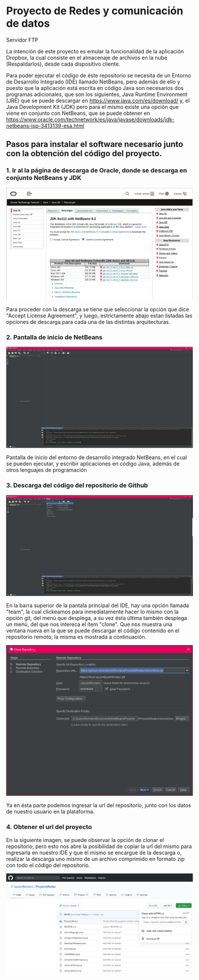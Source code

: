 # Proyecto de Redes y comunicación de datos

Servidor FTP

La intención de este proyecto es emular la funcionalidad de la aplicación Dropbox, la cual
consiste en el almacenaje de archivos en la nube (Respaldarlos), desde cada dispositivo cliente.

Para poder ejecutar el código de éste repositorio se necesita de un Entorno de Desarrollo
Integrado (IDE) llamado NetBeans, pero además de ello y puesto que la aplicación está 
escrita en código Java son necesarios dos programas adicionales, que son los siguientes, 
Java Runtime Environment (JRE) que se puede descargar en https://www.java.com/es/download/
y, el Java Development Kit (JDK) pero para el mismo existe una opción que viene en 
conjunto con NetBeans, que se puede obtener en 
https://www.oracle.com/technetwork/es/java/javase/downloads/jdk-netbeans-jsp-3413139-esa.html

## Pasos para instalar el software necesario junto con la obtención del código del proyecto.

### 1. Ir al la página de descarga de Oracle, donde se descarga en conjunto NetBeans y JDK

![](https://github.com/JassonRomero/ProyectoRedes/blob/master/descargarNetbeans.png)

Para proceder con la descarga se tiene que seleccionar la opción que dice "Accept License Agreement",
y luego, estrictamente abajo estan listadas las opciones de descarga para cada una de las 
distintas arquitecturas.

### 2. Pantalla de inicio de NetBeans

![](https://github.com/JassonRomero/ProyectoRedes/blob/master/initNetBeans.png)

Pantalla de inicio del entorno de desarrollo integrado NetBeans, en el cual se pueden ejecutar,
y escribir aplicaciones en código Java, además de otros lenguajes de programación

### 3. Descarga del código del repositorio de Github

![](https://github.com/JassonRomero/ProyectoRedes/blob/master/gitClone.png)

En la barra superior de la pantala principal del IDE, hay una opción llamada "team", la cual
clickeamos para inmediatamente hacer lo mismo con la opción git, del menú que desplega, a 
su vez ésta última también desplega un menú, del que nos intereca el ítem "clone". Que nos
muestra una ventana nueva en la que se puede descargar el código contenido en el repositorio
remoto; la misma es mostrada a continuación.

![](https://github.com/JassonRomero/ProyectoRedes/blob/master/configurarRepositorio.png)

Ya en ésta parte podemos ingresar la url del repositorio, junto con los datos de nuestro
usuario en la plataforma.

### 4. Obtener el url del proyecto

En la siguiente imagen, se puede observar la opción de clonar el repositorio, pero esto
nos abre la posibilidad de copiar la url del mismo para ingresarla en nuestro IDE
y que él mismo se encargue de la descarga o, realizar la descarga uno mismo de un archivo
comprimido en formato zip con todo el código del repositorio.

![](https://github.com/JassonRomero/ProyectoRedes/blob/master/urlGitProyecto.png)
